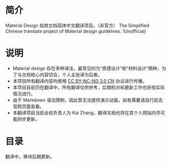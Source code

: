 # 简介
Material Design 指南文档简体中文翻译项目。（非官方）
The Simplified Chinese translate project of Material design guidelines. (Unofficial)

# 说明
- Material design 存在多种译法，最常见的为“质感设计”和“材料设计“两种，为了与文档核心内容切合，个人主张译为后者。
- 本项目所有翻译内容均使用 [CC BY-NC-ND 3.0 CN](https://creativecommons.org/licenses/by-nc-nd/3.0/cn/) 协议进行传播。
- 本项目目前仍在翻译中，所有翻译仅供参考，后期校对和更新工作也将视实际情况进行。
- 由于 Markdown 语法限制，因此暂无法提供演示动画，如有需要请自行前去官网页面查看。
- 本翻译项目当前全权负责人为 Kai Zhang，翻译文档也将在其个人网站内尽可能同步更新。

# 目录
翻译中，等待后期更新。
